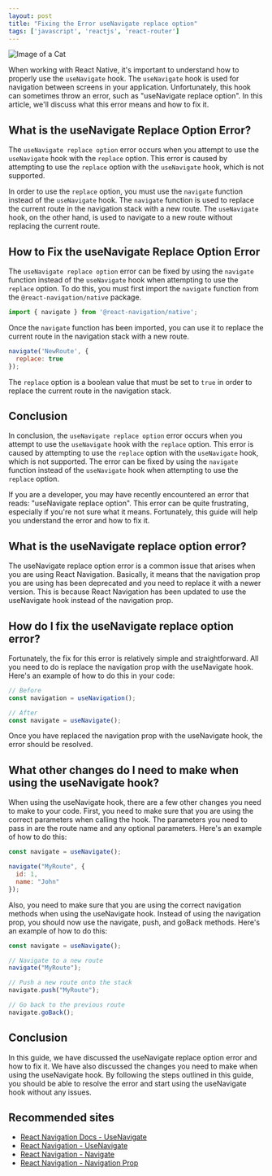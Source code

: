 ```yaml
---
layout: post
title: "Fixing the Error useNavigate replace option"
tags: ['javascript', 'reactjs', 'react-router']
---
```


![Image of a Cat](http://source.unsplash.com/1600x900/?cat)

When working with React Native, it's important to understand how to properly use the `useNavigate` hook. The `useNavigate` hook is used for navigation between screens in your application. Unfortunately, this hook can sometimes throw an error, such as "useNavigate replace option". In this article, we'll discuss what this error means and how to fix it.

## What is the useNavigate Replace Option Error?

The `useNavigate replace option` error occurs when you attempt to use the `useNavigate` hook with the `replace` option. This error is caused by attempting to use the `replace` option with the `useNavigate` hook, which is not supported.

In order to use the `replace` option, you must use the `navigate` function instead of the `useNavigate` hook. The `navigate` function is used to replace the current route in the navigation stack with a new route. The `useNavigate` hook, on the other hand, is used to navigate to a new route without replacing the current route.

## How to Fix the useNavigate Replace Option Error

The `useNavigate replace option` error can be fixed by using the `navigate` function instead of the `useNavigate` hook when attempting to use the `replace` option. To do this, you must first import the `navigate` function from the `@react-navigation/native` package.

```javascript
import { navigate } from '@react-navigation/native';
```

Once the `navigate` function has been imported, you can use it to replace the current route in the navigation stack with a new route.

```javascript
navigate('NewRoute', {
  replace: true
});
```

The `replace` option is a boolean value that must be set to `true` in order to replace the current route in the navigation stack.

## Conclusion

In conclusion, the `useNavigate replace option` error occurs when you attempt to use the `useNavigate` hook with the `replace` option. This error is caused by attempting to use the `replace` option with the `useNavigate` hook, which is not supported. The error can be fixed by using the `navigate` function instead of the `useNavigate` hook when attempting to use the `replace` option.

If you are a developer, you may have recently encountered an error that reads: "useNavigate replace option". This error can be quite frustrating, especially if you're not sure what it means. Fortunately, this guide will help you understand the error and how to fix it.

## What is the useNavigate replace option error?

The useNavigate replace option error is a common issue that arises when you are using React Navigation. Basically, it means that the navigation prop you are using has been deprecated and you need to replace it with a newer version. This is because React Navigation has been updated to use the useNavigate hook instead of the navigation prop.

## How do I fix the useNavigate replace option error?

Fortunately, the fix for this error is relatively simple and straightforward. All you need to do is replace the navigation prop with the useNavigate hook. Here's an example of how to do this in your code:

```javascript
// Before
const navigation = useNavigation();

// After
const navigate = useNavigate();
```

Once you have replaced the navigation prop with the useNavigate hook, the error should be resolved.

## What other changes do I need to make when using the useNavigate hook?

When using the useNavigate hook, there are a few other changes you need to make to your code. First, you need to make sure that you are using the correct parameters when calling the hook. The parameters you need to pass in are the route name and any optional parameters. Here's an example of how to do this:

```javascript
const navigate = useNavigate();

navigate("MyRoute", {
  id: 1,
  name: "John"
});
```

Also, you need to make sure that you are using the correct navigation methods when using the useNavigate hook. Instead of using the navigation prop, you should now use the navigate, push, and goBack methods. Here's an example of how to do this:

```javascript
const navigate = useNavigate();

// Navigate to a new route
navigate("MyRoute");

// Push a new route onto the stack
navigate.push("MyRoute");

// Go back to the previous route
navigate.goBack();
```

## Conclusion

In this guide, we have discussed the useNavigate replace option error and how to fix it. We have also discussed the changes you need to make when using the useNavigate hook. By following the steps outlined in this guide, you should be able to resolve the error and start using the useNavigate hook without any issues.
## Recommended sites
- [React Navigation Docs - UseNavigate](https://reactnavigation.org/docs/use-navigate/)
- [React Navigation - UseNavigate](https://reactnavigation.org/docs/use-navigate/)
- [React Navigation - Navigate](https://reactnavigation.org/docs/navigate/)
- [React Navigation - Navigation Prop](https://reactnavigation.org/docs/navigation-prop/)